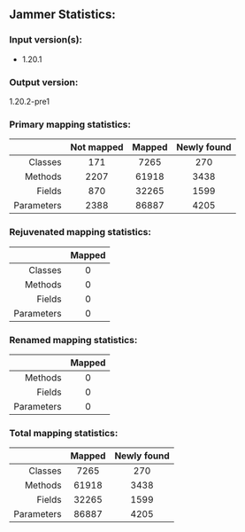 Jammer Statistics:
------------------
### Input version(s):
- 1.20.1
### Output version:
1.20.2-pre1
### Primary mapping statistics:
|            | Not mapped | Mapped | Newly found |
| ----------:|:----------:|:------:|:-----------:|
|    Classes |    171     |  7265  |     270     |
|    Methods |    2207    | 61918  |    3438     |
|     Fields |    870     | 32265  |    1599     |
| Parameters |    2388    | 86887  |    4205     |
### Rejuvenated mapping statistics:
|            | Mapped |
| ----------:|:------:|
|    Classes |   0    |
|    Methods |   0    |
|     Fields |   0    |
| Parameters |   0    |
### Renamed mapping statistics:
|            | Mapped |
| ----------:|:------:|
|    Methods |   0    |
|     Fields |   0    |
| Parameters |   0    |
### Total mapping statistics:
|            | Mapped | Newly found |
| ----------:|:------:|:-----------:|
|    Classes |  7265  |     270     |
|    Methods | 61918  |    3438     |
|     Fields | 32265  |    1599     |
| Parameters | 86887  |    4205     |
